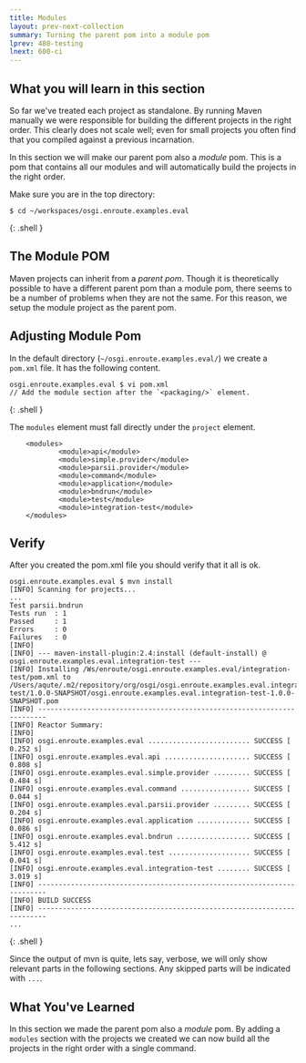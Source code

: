 ```yaml
---
title: Modules
layout: prev-next-collection
summary: Turning the parent pom into a module pom
lprev: 480-testing
lnext: 600-ci
---
```


## What you will learn in this section

So far we've treated each project as standalone. By running Maven manually we
were responsible for building the different projects in the right order. This
clearly does not scale well; even for small projects you often find that you
compiled against a previous incarnation. 

In this section we will make our parent pom also a _module_ pom. This is a pom
that contains all our modules and will automatically build the projects in the
right order. 

Make sure you are in the top directory:

	$ cd ~/workspaces/osgi.enroute.examples.eval
{: .shell }

## The Module POM

Maven projects can inherit from a _parent pom_. Though it is theoretically
possible to have a different parent pom than a module pom, there seems to be a number
of problems when they are not the same. For this reason, we setup the 
module project as the parent pom.  

## Adjusting Module Pom

In the default directory (`~/osgi.enroute.examples.eval/`) we create a `pom.xml`
file. It has the following content.

	osgi.enroute.examples.eval $ vi pom.xml
	// Add the module section after the `<packaging/>` element.
{: .shell } 

The `modules` element must fall directly under the `project` element.
	
		<modules>
				<module>api</module>
				<module>simple.provider</module>
				<module>parsii.provider</module>
				<module>command</module>
				<module>application</module>
				<module>bndrun</module>
				<module>test</module>
				<module>integration-test</module>
		</modules>


## Verify

After you created the pom.xml file you should verify that it all is ok.

	osgi.enroute.examples.eval $ mvn install
	[INFO] Scanning for projects...
	...
	Test parsii.bndrun
	Tests run  : 1
	Passed     : 1
	Errors     : 0
	Failures   : 0
	[INFO] 
	[INFO] --- maven-install-plugin:2.4:install (default-install) @ osgi.enroute.examples.eval.integration-test ---
	[INFO] Installing /Ws/enroute/osgi.enroute.examples.eval/integration-test/pom.xml to /Users/aqute/.m2/repository/org/osgi/osgi.enroute.examples.eval.integration-test/1.0.0-SNAPSHOT/osgi.enroute.examples.eval.integration-test-1.0.0-SNAPSHOT.pom
	[INFO] ------------------------------------------------------------------------
	[INFO] Reactor Summary:
	[INFO] 
	[INFO] osgi.enroute.examples.eval ......................... SUCCESS [  0.252 s]
	[INFO] osgi.enroute.examples.eval.api ..................... SUCCESS [  0.808 s]
	[INFO] osgi.enroute.examples.eval.simple.provider ......... SUCCESS [  0.484 s]
	[INFO] osgi.enroute.examples.eval.command ................. SUCCESS [  0.044 s]
	[INFO] osgi.enroute.examples.eval.parsii.provider ......... SUCCESS [  0.204 s]
	[INFO] osgi.enroute.examples.eval.application ............. SUCCESS [  0.086 s]
	[INFO] osgi.enroute.examples.eval.bndrun .................. SUCCESS [  5.412 s]
	[INFO] osgi.enroute.examples.eval.test .................... SUCCESS [  0.041 s]
	[INFO] osgi.enroute.examples.eval.integration-test ........ SUCCESS [  3.019 s]
	[INFO] ------------------------------------------------------------------------
	[INFO] BUILD SUCCESS
	[INFO] ------------------------------------------------------------------------
	...
{: .shell }

Since the output of mvn is quite, lets say, verbose, we will only show relevant parts in the
following sections. Any skipped parts will be indicated with `...`.

## What You've Learned

In this section we made the parent pom also a _module_ pom. By adding a `modules` 
section with the projects we created we can now build all the projects in the right
order with a single command. 
 